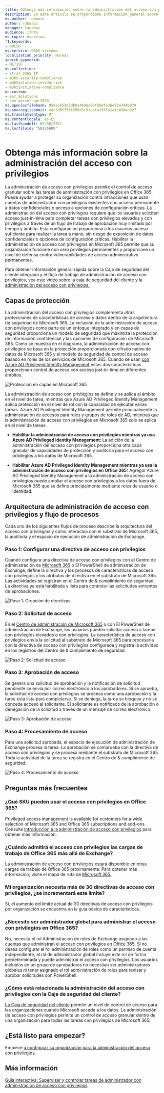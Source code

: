 ```yaml
---
title: Obtenga más información sobre la administración del acceso con privilegios
description: En este artículo se proporciona información general sobre la administración del acceso con privilegios en Microsoft 365, incluidas las respuestas a las preguntas más frecuentes (PQ).
ms.author: robmazz
author: robmazz
manager: laurawi
audience: ITPro
ms.topic: overview
f1.keywords:
- NOCSH
ms.service: O365-seccomp
localization_priority: Normal
search.appverid:
- MET150
ms.collection:
- Strat_O365_IP
- m365-security-compliance
- m365solution-insiderrisk
- m365initiative-compliance
ms.custom:
- Ent_Solutions
- seo-marvel-apr2020
ms.openlocfilehash: 059e1653d7db9140dbc80fd69fe36e95a744b079
ms.sourcegitcommit: eac5d9f759f290d3c51cafaf335a1a1c43ded927
ms.translationtype: MT
ms.contentlocale: es-ES
ms.lasthandoff: 02/06/2021
ms.locfileid: "50126609"
---
```

# <a name="learn-about-privileged-access-management"></a>Obtenga más información sobre la administración del acceso con privilegios

La administración de acceso con privilegios permite el control de acceso granular sobre las tareas de administración con privilegios en Office 365. Puede ayudar a proteger su organización contra infracciones que usan cuentas de administrador con privilegios existentes con acceso permanente a datos confidenciales o acceso a opciones de configuración críticas. La administración del acceso con privilegios requiere que los usuarios soliciten acceso just-in-time para completar tareas con privilegios elevados y con privilegios a través de un flujo de trabajo de aprobación muy limitado por tiempo y ámbito. Esta configuración proporciona a los usuarios acceso suficiente para realizar la tarea a mano, sin riesgo de exposición de datos confidenciales o opciones de configuración críticas. Habilitar la administración de acceso con privilegios en Microsoft 365 permite que su organización funcione con cero privilegios permanentes y proporcione un nivel de defensa contra vulnerabilidades de acceso administrativo permanentes.

Para obtener información general rápida sobre la Caja de seguridad del cliente integrada y el flujo de trabajo de administración de acceso con privilegios, vea este vídeo sobre la caja de seguridad del cliente y la [administración del acceso con privilegios.](https://go.microsoft.com/fwlink/?linkid=2066800)

## <a name="layers-of-protection"></a>Capas de protección

La administración del acceso con privilegios complementa otras protecciones de características de acceso y datos dentro de la arquitectura de seguridad de Microsoft 365. La inclusión de la administración de acceso con privilegios como parte de un enfoque integrado y en capas de seguridad proporciona un modelo de seguridad que maximiza la protección de información confidencial y las opciones de configuración de Microsoft 365. Como se muestra en el diagrama, la administración de acceso con privilegios se basa en la protección proporcionada con cifrado nativo de datos de Microsoft 365 y el modelo de seguridad de control de acceso basado en roles de los servicios de Microsoft 365. Cuando se usan [con Azure AD Privileged Identity Management,](/azure/active-directory/active-directory-privileged-identity-management-configure)estas dos características proporcionan control de acceso con acceso just-in-time en diferentes ámbitos.

![Protección en capas en Microsoft 365](../media/pam-layered-protection.png)

La administración de acceso con privilegios se define y se aplica al  ámbito en el nivel de tarea, mientras que Azure AD Privileged Identity Management aplica protección en el nivel de rol con la capacidad de ejecutar varias tareas.  Azure AD Privileged Identity Management permite principalmente la administración de accesos para roles y grupos de roles de AD, mientras que la administración de acceso con privilegios en Microsoft 365 solo se aplica en el nivel de tareas.

- **Habilitar la administración de acceso con privilegios mientras ya usa Azure AD Privileged Identity Management:** La adición de la administración del acceso con privilegios proporciona otra capa granular de capacidades de protección y auditoría para el acceso con privilegios a los datos de Microsoft 365.

- **Habilitar Azure AD Privileged Identity Management mientras ya usa la administración de acceso con privilegios en Office 365:**  Agregar Azure AD Privileged Identity Management a la administración de acceso con privilegios puede ampliar el acceso con privilegios a los datos fuera de Microsoft 365 que se define principalmente mediante roles de usuario o identidad.  

## <a name="privileged-access-management-architecture-and-process-flow"></a>Arquitectura de administración de acceso con privilegios y flujo de procesos

Cada uno de los siguientes flujos de proceso describe la arquitectura del acceso con privilegios y cómo interactúa con el substrato de Microsoft 365, la auditoría y el espacio de ejecución de administración de Exchange.

### <a name="step-1-configure-a-privileged-access-policy"></a>Paso 1: Configurar una directiva de acceso con privilegios

Cuando configura una directiva de acceso con privilegios con el Centro de administración de [Microsoft 365](https://admin.microsoft.com) o El PowerShell de administración de Exchange, define la directiva y los procesos de características de acceso con privilegios y los atributos de directiva en el substrato de Microsoft 365. Las actividades se registran en el Centro de &amp; cumplimiento de seguridad. La directiva ya está habilitada y lista para controlar las solicitudes entrantes de aprobaciones.

![Paso 1: Creación de directivas](../media/pam-step1-policy-creation.jpg)

### <a name="step-2-access-request"></a>Paso 2: Solicitud de acceso

En el [Centro de administración de Microsoft 365](https://admin.microsoft.com) o con El PowerShell de administración de Exchange, los usuarios pueden solicitar acceso a tareas con privilegios elevados o con privilegios. La característica de acceso con privilegios envía la solicitud al substrato de Microsoft 365 para procesarla con la directiva de acceso con privilegios configurada y registra la actividad en los registros del Centro de &amp; cumplimiento de seguridad.

![Paso 2: Solicitud de acceso](../media/pam-step2-access-request.jpg)

### <a name="step-3-access-approval"></a>Paso 3: Aprobación de acceso

Se genera una solicitud de aprobación y la notificación de solicitud pendiente se envía por correo electrónico a los aprobadores. Si se aprueba, la solicitud de acceso con privilegios se procesa como una aprobación y la tarea está lista para completarse. Si se deniega, la tarea se bloquea y no se concede acceso al solicitante. El solicitante es notificado de la aprobación o denegación de la solicitud a través de un mensaje de correo electrónico.

![Paso 3: Aprobación de acceso](../media/pam-step3-access-approval.jpg)

### <a name="step-4-access-processing"></a>Paso 4: Procesamiento de acceso

Para una solicitud aprobada, el espacio de ejecución de administración de Exchange procesa la tarea. La aprobación se comprueba con la directiva de acceso con privilegios y se procesa mediante el substrato de Microsoft 365. Toda la actividad de la tarea se registra en el Centro de &amp; cumplimiento de seguridad.

![Paso 4: Procesamiento de acceso](../media/pam-step4-access-processing.jpg)

## <a name="frequently-asked-questions"></a>Preguntas más frecuentes

### <a name="what-skus-can-use-privileged-access-in-office-365"></a>¿Qué SKU pueden usar el acceso con privilegios en Office 365?

Privileged access management is available for customers for a wide selection of Microsoft 365 and Office 365 subscriptions and add-ons. Consulte [Introducción a la administración de acceso con privilegios](privileged-access-management-configuration.md) para obtener más información.

### <a name="when-will-privileged-access-support-office-365-workloads-beyond-exchange"></a>¿Cuándo admitirá el acceso con privilegios las cargas de trabajo de Office 365 más allá de Exchange?

La administración de acceso con privilegios estará disponible en otras cargas de trabajo de Office 365 próximamente. Para obtener más información, visite el mapa de ruta de [Microsoft 365.](https://www.microsoft.com/microsoft-365/roadmap)

### <a name="my-organization-needs-more-than-30-privileged-access-policies-will-this-limit-be-increased"></a>Mi organización necesita más de 30 directivas de acceso con privilegios, ¿se incrementará este límite?

Sí, el aumento del límite actual de 30 directivas de acceso con privilegios por organización se encuentra en la guía básica de características.

### <a name="do-i-need-to-be-a-global-admin-to-manage-privileged-access-in-office-365"></a>¿Necesito ser administrador global para administrar el acceso con privilegios en Office 365?

No, necesita el rol Administración de roles de Exchange asignado a las cuentas que administran el acceso con privilegios en Office 365. Si no desea configurar el rol administración de roles como un permiso de cuenta independiente, el rol de administrador global incluye este rol de forma predeterminada y puede administrar el acceso con privilegios. Los usuarios incluidos en un grupo de aprobadores no necesitan ser administradores globales ni tener asignado el rol administración de roles para revisar y aprobar solicitudes con PowerShell.

### <a name="how-is-privileged-access-management-related-to-customer-lockbox"></a>¿Cómo está relacionada la administración del acceso con privilegios con la Caja de seguridad del cliente?

[La Caja de seguridad del cliente](/office365/admin/manage/customer-lockbox-requests) permite un nivel de control de acceso para las organizaciones cuando Microsoft accede a los datos. La administración de acceso con privilegios permite un control de acceso granular dentro de una organización para todas las tareas con privilegios de Microsoft 365.

## <a name="ready-to-get-started"></a>¿Está listo para empezar?

Empiece [a configurar su organización para la administración del acceso con privilegios.](privileged-access-management-configuration.md)

## <a name="learn-more"></a>Más información

[Guía interactiva: Supervisar y controlar tareas de administrador con administración de acceso con privilegios](https://content.cloudguides.com/guides/Privileged%20Access%20Management)
